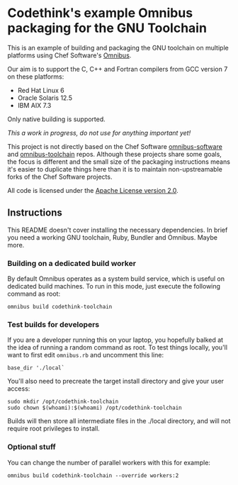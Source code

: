 # Codethink's example Omnibus packaging for the GNU Toolchain

This is an example of building and packaging the GNU toolchain on multiple
platforms using Chef Software's [Omnibus](https://github.com/chef/omnibus/).

Our aim is to support the C, C++ and Fortran compilers from GCC version 7 on
these platforms:

  * Red Hat Linux 6
  * Oracle Solaris 12.5
  * IBM AIX 7.3

Only native building is supported.

*This a work in progress, do not use for anything important yet!*

This project is not directly based on the Chef Software
[omnibus-software](https://github.com/chef/omnibus-software)
and [omnibus-toolchain](https://github.com/chef/omnibus-toolchain)
repos. Although these projects share some goals, the focus is different
and the small size of the packaging instructions means it's easier to
duplicate things here than it is to maintain non-upstreamable forks of
the Chef Software projects.

All code is licensed under the
[Apache License version 2.0](https://www.apache.org/licenses/LICENSE-2.0).

## Instructions

This README doesn't cover installing the necessary dependencies. In brief
you need a working GNU toolchain, Ruby, Bundler and Omnibus. Maybe more.

### Building on a dedicated build worker

By default Omnibus operates as a system build service, which is useful on
dedicated build machines. To run in this mode, just execute the following
command as root:

    omnibus build codethink-toolchain

### Test builds for developers

If you are a developer running this on your laptop, you hopefully balked
at the idea of running a random command as root. To test things locally,
you'll want to first edit `omnibus.rb` and uncomment this line:

    base_dir './local`

You'll also need to precreate the target install directory and give your
user access:

    sudo mkdir /opt/codethink-toolchain
    sudo chown $(whoami):$(whoami) /opt/codethink-toolchain

Builds will then store all intermediate files in the ./local directory, and
will not require root privileges to install.

### Optional stuff

You can change the number of parallel workers with this for example:

    omnibus build codethink-toolchain --override workers:2
